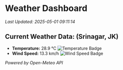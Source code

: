 
# Weather Dashboard

_Last Updated: 2025-05-01 09:11:14_

## Current Weather Data: (Srinagar, JK)
- **Temperature:** 28.9 °C ![Temperature Badge](https://img.shields.io/badge/Temperature-Medium%20Temp-green)
- **Wind Speed:** 13.3 km/h ![Wind Speed Badge](https://img.shields.io/badge/Wind%20Speed-Light%20Wind-blue)

*Powered by Open-Meteo API*
